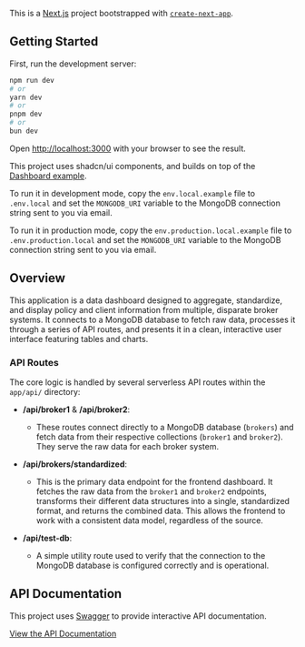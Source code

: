 This is a [Next.js](https://nextjs.org) project bootstrapped with [`create-next-app`](https://nextjs.org/docs/app/api-reference/cli/create-next-app).

## Getting Started

First, run the development server:

```bash
npm run dev
# or
yarn dev
# or
pnpm dev
# or
bun dev
```

Open [http://localhost:3000](http://localhost:3000) with your browser to see the result.

This project uses shadcn/ui components, and builds on top of the [Dashboard example](https://ui.shadcn.com/examples/dashboard).

To run it in development mode, copy the `env.local.example` file to `.env.local` and set the `MONGODB_URI` variable to the MongoDB connection string sent to you via email.

To run it in production mode, copy the `env.production.local.example` file to `.env.production.local` and set the `MONGODB_URI` variable to the MongoDB connection string sent to you via email.

## Overview

This application is a data dashboard designed to aggregate, standardize, and display policy and client information from multiple, disparate broker systems. It connects to a MongoDB database to fetch raw data, processes it through a series of API routes, and presents it in a clean, interactive user interface featuring tables and charts.

### API Routes

The core logic is handled by several serverless API routes within the `app/api/` directory:

- **/api/broker1** & **/api/broker2**:

  - These routes connect directly to a MongoDB database (`brokers`) and fetch data from their respective collections (`broker1` and `broker2`). They serve the raw data for each broker system.

- **/api/brokers/standardized**:

  - This is the primary data endpoint for the frontend dashboard. It fetches the raw data from the `broker1` and `broker2` endpoints, transforms their different data structures into a single, standardized format, and returns the combined data. This allows the frontend to work with a consistent data model, regardless of the source.

- **/api/test-db**:
  - A simple utility route used to verify that the connection to the MongoDB database is configured correctly and is operational.

## API Documentation

This project uses [Swagger](https://swagger.io/) to provide interactive API documentation.

[View the API Documentation](./app/docs/page.tsx)
